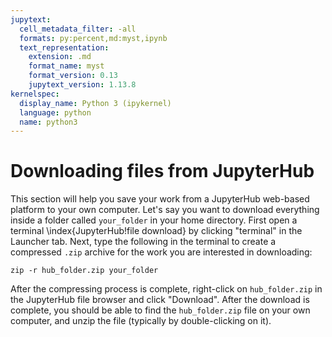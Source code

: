 ```yaml
---
jupytext:
  cell_metadata_filter: -all
  formats: py:percent,md:myst,ipynb
  text_representation:
    extension: .md
    format_name: myst
    format_version: 0.13
    jupytext_version: 1.13.8
kernelspec:
  display_name: Python 3 (ipykernel)
  language: python
  name: python3
---
```


# Downloading files from JupyterHub

This section will help you
save your work from a JupyterHub web-based platform to your own computer.
Let's say you want to download everything inside a folder called `your_folder`
in your home directory.
First open a terminal \index{JupyterHub!file download} by clicking "terminal" in the Launcher tab.
Next, type the following in the terminal to create a
compressed `.zip` archive for the work you are interested in downloading:

```
zip -r hub_folder.zip your_folder
```

After the compressing process is complete, right-click on `hub_folder.zip`
in the JupyterHub file browser
and click "Download". After the download is complete, you should be
able to find the `hub_folder.zip` file on your own computer,
and unzip the file (typically by double-clicking on it).
